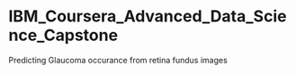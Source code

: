 # IBM_Coursera_Advanced_Data_Science_Capstone

Predicting Glaucoma occurance from retina fundus images
